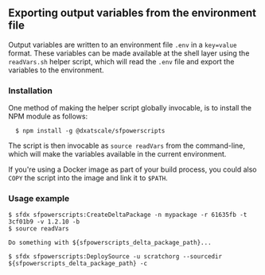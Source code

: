 ## Exporting output variables from the environment file

Output variables are written to an environment file `.env` in a `key=value` format. These variables can be made available at the shell layer using the `readVars.sh` helper script, which will read the `.env` file and export the variables to the environment.

### Installation

One method of making the helper script globally invocable, is to install the NPM module as follows:

```
  $ npm install -g @dxatscale/sfpowerscripts
```

The script is then invocable as `source readVars` from the command-line, which will make the variables available in the current environment.

If you're using a Docker image as part of your build process, you could also `COPY` the script into the image and link it to `$PATH`.

### Usage example

```
$ sfdx sfpowerscripts:CreateDeltaPackage -n mypackage -r 61635fb -t 3cf01b9 -v 1.2.10 -b
$ source readVars

Do something with ${sfpowerscripts_delta_package_path}...

$ sfdx sfpowerscripts:DeploySource -u scratchorg --sourcedir ${sfpowerscripts_delta_package_path} -c
```
